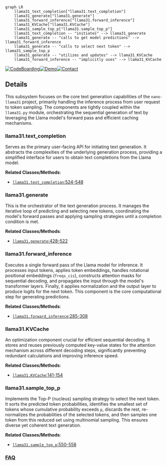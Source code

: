 ```mermaid
graph LR
    llama31_text_completion["llama31.text_completion"]
    llama31_generate["llama31.generate"]
    llama31_forward_inference["llama31.forward_inference"]
    llama31_KVCache["llama31.KVCache"]
    llama31_sample_top_p["llama31.sample_top_p"]
    llama31_text_completion -- "initiates" --> llama31_generate
    llama31_generate -- "calls to get model predictions" --> llama31_forward_inference
    llama31_generate -- "calls to select next token" --> llama31_sample_top_p
    llama31_generate -- "utilizes and updates" --> llama31_KVCache
    llama31_forward_inference -- "implicitly uses" --> llama31_KVCache
```

[![CodeBoarding](https://img.shields.io/badge/Generated%20by-CodeBoarding-9cf?style=flat-square)](https://github.com/CodeBoarding/GeneratedOnBoardings)[![Demo](https://img.shields.io/badge/Try%20our-Demo-blue?style=flat-square)](https://www.codeboarding.org/demo)[![Contact](https://img.shields.io/badge/Contact%20us%20-%20contact@codeboarding.org-lightgrey?style=flat-square)](mailto:contact@codeboarding.org)

## Details

This subsystem focuses on the core text generation capabilities of the `nano-llama31` project, primarily handling the inference process from user request to token sampling. The components are tightly coupled within the `llama31.py` module, orchestrating the sequential generation of text by leveraging the Llama model's forward pass and efficient caching mechanisms.

### llama31.text_completion
Serves as the primary user-facing API for initiating text generation. It abstracts the complexities of the underlying generation process, providing a simplified interface for users to obtain text completions from the Llama model.


**Related Classes/Methods**:

- <a href="https://github.com/karpathy/nano-llama31/blob/master/llama31.py#L524-L548" target="_blank" rel="noopener noreferrer">`llama31.text_completion`:524-548</a>


### llama31.generate
This is the orchestrator of the text generation process. It manages the iterative loop of predicting and selecting new tokens, coordinating the model's forward passes and applying sampling strategies until a completion condition is met.


**Related Classes/Methods**:

- <a href="https://github.com/karpathy/nano-llama31/blob/master/llama31.py#L428-L522" target="_blank" rel="noopener noreferrer">`llama31.generate`:428-522</a>


### llama31.forward_inference
Executes a single forward pass of the Llama model for inference. It processes input tokens, applies token embeddings, handles rotational positional embeddings (`freqs_cis`), constructs attention masks for sequential decoding, and propagates the input through the model's transformer layers. Finally, it applies normalization and the output layer to produce logits for the next token. This component is the core computational step for generating predictions.


**Related Classes/Methods**:

- <a href="https://github.com/karpathy/nano-llama31/blob/master/llama31.py#L285-L308" target="_blank" rel="noopener noreferrer">`llama31.forward_inference`:285-308</a>


### llama31.KVCache
An optimization component crucial for efficient sequential decoding. It stores and reuses previously computed key-value states for the attention mechanism across different decoding steps, significantly preventing redundant calculations and improving inference speed.


**Related Classes/Methods**:

- <a href="https://github.com/karpathy/nano-llama31/blob/master/llama31.py#L141-L154" target="_blank" rel="noopener noreferrer">`llama31.KVCache`:141-154</a>


### llama31.sample_top_p
Implements the Top-P (nucleus) sampling strategy to select the next token. It sorts the predicted token probabilities, identifies the smallest set of tokens whose cumulative probability exceeds `p`, discards the rest, re-normalizes the probabilities of the selected tokens, and then samples one token from this reduced set using multinomial sampling. This ensures diverse yet coherent text generation.


**Related Classes/Methods**:

- <a href="https://github.com/karpathy/nano-llama31/blob/master/llama31.py#L550-L558" target="_blank" rel="noopener noreferrer">`llama31.sample_top_p`:550-558</a>




### [FAQ](https://github.com/CodeBoarding/GeneratedOnBoardings/tree/main?tab=readme-ov-file#faq)